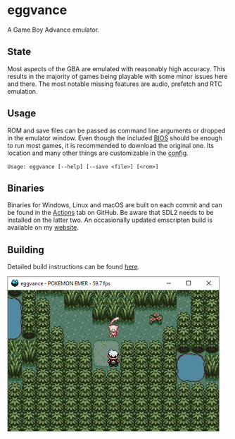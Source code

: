 # eggvance
A Game Boy Advance emulator.

## State
Most aspects of the GBA are emulated with reasonably high accuracy. This results in the majority of games being playable with some minor issues here and there. The most notable missing features are audio, prefetch and RTC emulation.

## Usage
ROM and save files can be passed as command line arguments or dropped in the emulator window. Even though the included [BIOS](https://github.com/Nebuleon/ReGBA/tree/master/bios) should be enough to run most games, it is recommended to download the original one. Its location and many other things are customizable in the [config](eggvance/eggvance.ini).

```
Usage: eggvance [--help] [--save <file>] [<rom>]
```

## Binaries
Binaries for Windows, Linux and macOS are built on each commit and can be found in the [Actions](https://github.com/jsmolka/eggvance/actions) tab on GitHub. Be aware that SDL2 needs to be installed on the latter two. An occasionally updated emscripten build is available on my [website](https://smolka.dev/eggvance/wasm).

## Building
Detailed build instructions can be found [here](BUILDING.md).

![mew](media/emerald_lcd.png)
